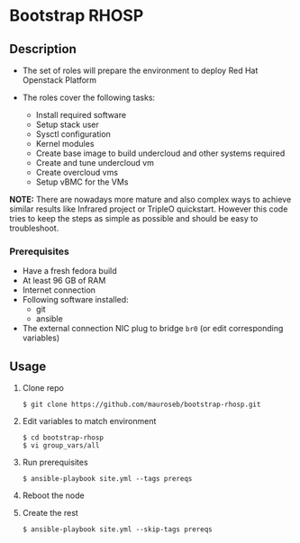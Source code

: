 # Bootstrap RHOSP


## Description

 - The set of roles will prepare the environment to deploy Red Hat Openstack Platform
 - The roles cover the following tasks:
 
   - Install required software
   - Setup stack user
   - Sysctl configuration
   - Kernel modules
   - Create base image to build undercloud and other systems required
   - Create and tune undercloud vm
   - Create overcloud vms
   - Setup vBMC for the VMs


**NOTE:** There are nowadays more mature and also complex ways to achieve similar results like Infrared project or TripleO quickstart. However this code tries to keep the steps as simple as possible and should be easy to troubleshoot.

### Prerequisites

 - Have a fresh fedora build
 - At least 96 GB of RAM
 - Internet connection
 - Following software installed:
   - git
   - ansible
 - The external connection NIC plug to bridge ```br0``` (or edit corresponding variables)


## Usage

 1. Clone repo

        $ git clone https://github.com/mauroseb/bootstrap-rhosp.git
        
 2. Edit variables to match environment

        $ cd bootstrap-rhosp
        $ vi group_vars/all

 3. Run prerequisites

        $ ansible-playbook site.yml --tags prereqs

 4. Reboot the node
 
 5. Create the rest
 
        $ ansible-playbook site.yml --skip-tags prereqs
